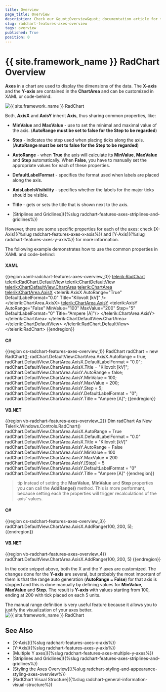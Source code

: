 ```yaml
---
title: Overview
page_title: Overview
description: Check our &quot;Overview&quot; documentation article for the RadChart {{ site.framework_name }} control.
slug: radchart-features-axes-overview
tags: overview
published: True
position: 0
---
```


# {{ site.framework_name }} RadChart Overview

__Axes__ in a chart are used to display the dimensions of the data. The __X-axis__ and the __Y-axis__ are contained in the __ChartArea__ and can be customized in XAML or code-behind.

![{{ site.framework_name }} RadChart  ](images/RadChart_Features_Axes_Overview_01.png)

Both, __AxisX__ and __AxisY__ inherit __Axis__, thus sharing common properties, like:

* __MinValue__ and __MaxValue__ - use to set the minimal and maximal value of the axis.  (__AutoRange must be set to false for the Step to be regarded__) 


* __Step__ - indicates the step used when placing ticks along the axis. (__AutoRange must be set to false for the Step to be regarded__) 


* __AutoRange__ - when __True__ the axis will calculate its __MinValue__, __MaxValue__ and __Step__ automatically. When __False__, you have to manually set the appropriate values for each of these properties. 


* __DefaultLabelFormat__ - specifies the format used when labels are placed along the axis. 


* __AxisLabelsVisibility__ - specifies whether the labels for the major ticks should be visible. 


* __Title__ -  gets or sets the title that is shown next to the axis. 


* [Striplines and Gridlines]({%slug radchart-features-axes-striplines-and-gridlines%})

However, there are some specific properties for each of the axes: check [X-Axis]({%slug radchart-features-axes-x-axis%}) and [Y-Axis]({%slug radchart-features-axes-y-axis%}) for more information.

The following example demonstrates how to use the common properties in XAML and code-behind:

#### __XAML__

{{region xaml-radchart-features-axes-overview_0}}
	<telerik:RadChart>
	    <telerik:RadChart.DefaultView>
	        <telerik:ChartDefaultView>
	            <!--...-->
	            <telerik:ChartDefaultView.ChartArea>
	                <telerik:ChartArea>
	                    <telerik:ChartArea.AxisX>
	                        <telerik:AxisX AutoRange="True" DefaultLabelFormat="0.0" Title="Kilovolt [kV]" />
	                    </telerik:ChartArea.AxisX>
	                    <telerik:ChartArea.AxisY>
	                        <telerik:AxisY AutoRange="False" MinValue="100" MaxValue="200" Step="5"                                
	                                       DefaultLabelFormat="0" Title="Ampere [A]"/>
	                    </telerik:ChartArea.AxisY>
	                    <!--...-->
	                </telerik:ChartArea>
	            </telerik:ChartDefaultView.ChartArea>
	        </telerik:ChartDefaultView>
	    </telerik:RadChart.DefaultView>
	</telerik:RadChart>
{{endregion}}



#### __C#__

{{region cs-radchart-features-axes-overview_1}}
	RadChart radChart = new RadChart();
	radChart.DefaultView.ChartArea.AxisX.AutoRange = true;
	radChart.DefaultView.ChartArea.AxisX.DefaultLabelFormat = "0.0";
	radChart.DefaultView.ChartArea.AxisX.Title = "Kilovolt [kV]";
	radChart.DefaultView.ChartArea.AxisY.AutoRange = false;
	radChart.DefaultView.ChartArea.AxisY.MinValue = 100;
	radChart.DefaultView.ChartArea.AxisY.MaxValue = 200;
	radChart.DefaultView.ChartArea.AxisY.Step = 5;
	radChart.DefaultView.ChartArea.AxisY.DefaultLabelFormat = "0";
	radChart.DefaultView.ChartArea.AxisY.Title = "Ampere [A]";
{{endregion}}



#### __VB.NET__

{{region vb-radchart-features-axes-overview_2}}
	Dim radChart As New Telerik.Windows.Controls.RadChart()
	radChart.DefaultView.ChartArea.AxisX.AutoRange = True
	radChart.DefaultView.ChartArea.AxisX.DefaultLabelFormat = "0.0"
	radChart.DefaultView.ChartArea.AxisX.Title = "Kilovolt [kV]"
	radChart.DefaultView.ChartArea.AxisY.AutoRange = False
	radChart.DefaultView.ChartArea.AxisY.MinValue = 100
	radChart.DefaultView.ChartArea.AxisY.MaxValue = 200
	radChart.DefaultView.ChartArea.AxisY.[Step] = 5
	radChart.DefaultView.ChartArea.AxisY.DefaultLabelFormat = "0"
	radChart.DefaultView.ChartArea.AxisY.Title = "Ampere [A]"
{{endregion}}

>tip Instead of setting the __MaxValue__, __MinValue__ and __Step__ properties you can call the __AddRange()__ method. This is more performant, because setting each the properties will trigger recalculations of the axis' values.

#### __C#__

{{region cs-radchart-features-axes-overview_3}}
	radChart.DefaultView.ChartArea.AxisX.AddRange(100, 200, 5);
{{endregion}}

#### __VB.NET__
{{region vb-radchart-features-axes-overview_4}}
	radChart.DefaultView.ChartArea.AxisX.AddRange(100, 200, 5)
{{endregion}}

In the code snippet above, both the X and the Y axes are customized. The changes done for the __Y-axis__ are several, but probably the most important of them is that the range auto generation (__AutoRange = False__) for that axis is stopped and this is done manually by defining values for __MinValue__, __MaxValue__ and __Step.__ The result is __Y-axis__ with values starting from 100, ending at 200 with tick placed on each 5 units.

The manual range definition is very useful feature because it allows you to justify the visualization of your axes better.
![{{ site.framework_name }} RadChart  ](images/RadChart_Features_Axes_Overview_02.png)

## See Also

 * [X-Axis]({%slug radchart-features-axes-x-axis%})
 * [Y-Axis]({%slug radchart-features-axes-y-axis%})
 * [Multiple Y axes]({%slug radchart-features-axes-multiple-y-axes%})
 * [Striplines and Gridlines]({%slug radchart-features-axes-striplines-and-gridlines%})
 * [Styling the Axes Overview]({%slug radchart-styling-and-appearance-styling-axes-overview%})
 * [RadChart Visual Structure]({%slug radchart-general-information-visual-structure%})